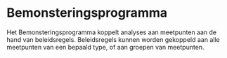 # Bemonsteringsprogramma

Het Bemonsteringsprogramma koppelt analyses aan meetpunten aan de hand van
beleidsregels.
Beleidsregels kunnen worden gekoppeld aan alle meetpunten van een bepaald type,
of aan groepen van meetpunten.
